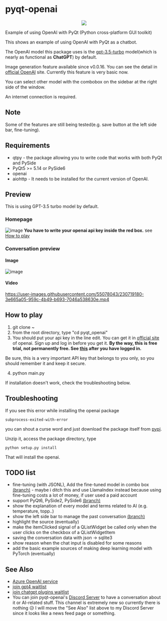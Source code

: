 # pyqt-openai
<p align="center">
  <img src="https://user-images.githubusercontent.com/55078043/229002952-9afe57de-b0b6-400f-9628-b8e0044d3f7b.png">
</p>
Example of using OpenAI with PyQt (Python cross-platform GUI toolkit)

This shows an example of using OpenAI with PyQt as a chatbot.

The OpenAI model this package uses is the <a href="https://platform.openai.com/docs/models/gpt-3-5">gpt-3.5-turbo</a> model(which is nearly as functional as <b>ChatGPT</b>) by default.

Image generation feature available since v0.0.16. You can see the detail in <a href="https://platform.openai.com/docs/guides/images/introduction">official OpenAI</a> site. Currently this feature is very basic now.

You can select other model with the combobox on the sidebar at the right side of the window.

An internet connection is required.

## Note
Some of the features are still being tested(e.g. save button at the left side bar, fine-tuning).

## Requirements
* qtpy - the package allowing you to write code that works with both PyQt and PySide
* PyQt5 >= 5.14 or PySide6
* openai
* aiohttp - It needs to be installed for the current version of OpenAI.

## Preview
This is using GPT-3.5 turbo model by default.

### Homepage
![image](https://user-images.githubusercontent.com/55078043/230718379-d8f85397-74e9-483a-8686-5ce59ead70a3.png)
<b>You have to write your openai api key inside the red box.</b> see [How to play](#how-to-play)

### Conversation preview
#### Image
![image](https://user-images.githubusercontent.com/55078043/230718925-bc36693b-1ad6-472f-ab08-63517e3a433f.png)
#### Video
https://user-images.githubusercontent.com/55078043/230719180-3e665a05-959c-4b49-b693-7046a538630e.mp4

## How to play
1. git clone ~
2. from the root directory, type "cd pyqt_openai"
3. You should put your api key in the line edit. You can get it in <a href="https://platform.openai.com/account/api-keys">official site</a> of openai. Sign up and log in before you get it. <b>By the way, this is free trial, not permanently free. See <a href="https://platform.openai.com/account/billing/overview">this</a> after you have logged in.</b>

Be sure, this is a very important API key that belongs to you only, so you should remember it and keep it secure.

4. python main.py

If installation doesn't work, check the troubleshooting below.

## Troubleshooting
If you see this error while installing the openai package
```
subprocess-exited-with-error
```
you can shout a curse word and just download the package itself from <a href="https://pypi.org/project/openai/#files">pypi</a>. 

Unzip it, access the package directory, type 
```
python setup.py install
```

That will install the openai.

## TODO list
* fine-tuning (with JSONL), Add the fine-tuned model in combo box <a href="https://github.com/yjg30737/pyqt-openai/tree/feature/fine-tuning">(branch)</a> - maybe i ditch this and use LlamaIndex instead because using fine-tuning costs a lot of money, if user used a paid account
* support PyQt6, PySide2, PySide6 <a href="https://github.com/yjg30737/pyqt-openai/tree/feature/qtpy">(branch)</a>
* show the explanation of every model and terms related to AI (e.g. temperature, topp..)
* show the left side bar to manage the past conversation <a href="https://github.com/yjg30737/pyqt-openai/tree/feature/leftsidebar">(branch)</a>
* highlight the source (eventually)
* make the itemClicked signal of a QListWidget be called only when the user clicks on the checkbox of a QListWidgetItem
* saving the conversation data with json -> sqlite3
* show reason when the chat input is disabled for some reasons
* add the basic example sources of making deep learning model with PyTorch (eventually)

## See Also
* <a href="https://learn.microsoft.com/en-us/azure/cognitive-services/openai/overview">Azure OpenAI service</a>
* <a href="https://openai.com/waitlist/gpt-4-api">join gpt4 waitlist</a>
* <a href="https://https://openai.com/waitlist/plugins">join chatgpt plugins waitlist</a>
* You can join pyqt-openai's <a href="https://discord.gg/cHekprskVE">Discord Server</a> to have a conversation about it or AI-related stuff. This channel is extremely new so currently there is nothing 😥 I will move the "See Also" list above to my Discord Server since it looks like a news feed page or something. 

